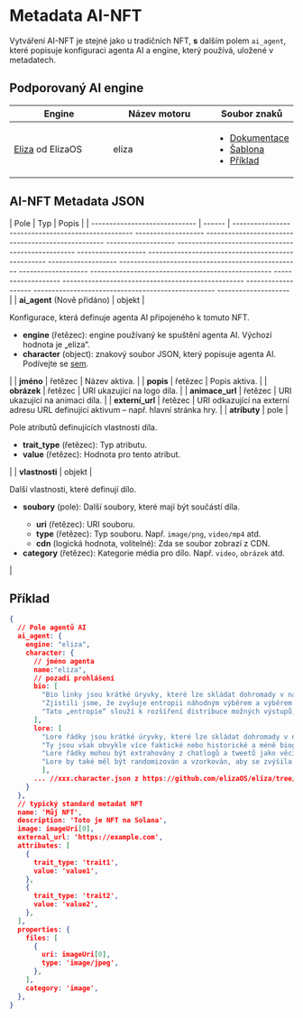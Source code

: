 # Metadata AI-NFT

Vytváření AI-NFT je stejné jako u tradičních NFT, **s** dalším polem `ai_agent`, které popisuje konfiguraci agenta AI a engine, který používá, uložené v metadatech.

## Podporovaný AI engine <a href="#metadata-json" id="metadata-json"></a>

<table><thead><tr><th width="224">Engine</th><th width="231">Název motoru</th><th>Soubor znaků</th></tr></thead><tbody><tr><td><a href="https://github.com/elizaOS/eliza">Eliza</a> od ElizaOS</td><td>eliza</td><td><ul><li><a href="https://elizaos.github.io/eliza/docs/core/characterfile/">Dokumentace</a></li><li><a href="https://github.com/elizaOS/ characterfile">Šablona</a></li><li><a href="https://github.com/elizaOS/eliza/tree/main/characters">Příklad</a></li></ul></td></tr></tbody></table >

## AI-NFT Metadata JSON <a href="#metadata-json" id="metadata-json"></a>

| Pole | Typ | Popis |
| ----------------------------- | ------ | -------------------------------------------------- ------------------- -------------------------------------------------- ------------------- -------------------------------------------------- ------------------- -------------------------------------------------- ------------------- -------------------------------------------------- ------------------- -------------------------------------------------- ------------------- -------------------------------------------------- ------------------- -------------------------------------------------- -------------------- |
| **ai\_agent** (Nově přidáno) | objekt | <p>Konfigurace, která definuje agenta AI připojeného k tomuto NFT. </p><ul><li><strong>engine</strong> (řetězec): engine používaný ke spuštění agenta AI. Výchozí hodnota je „eliza“.</li><li><strong>character</strong> (object): znakový soubor JSON, který popisuje agenta AI. Podívejte se <a href="https://github.com/elizaOS/characterfile?tab=readme-ov-file">sem</a>.</li></ul> |
| **jméno** | řetězec | Název aktiva. |
| **popis** | řetězec | Popis aktiva. |
| **obrázek** | řetězec | URI ukazující na logo díla. |
| **animace\_url** | řetězec | URI ukazující na animaci díla. |
| **externí\_url** | řetězec | URI odkazující na externí adresu URL definující aktivum – např. hlavní stránka hry. |
| **atributy** | pole | <p>Pole atributů definujících vlastnosti díla.</p><ul><li><strong>trait_type</strong> (řetězec): Typ atributu.</li><li><strong> value</strong> (řetězec): Hodnota pro tento atribut.</li></ul> |
| **vlastnosti** | objekt | <p>Další vlastnosti, které definují dílo.</p><ul><li><p><strong>soubory</strong> (pole): Další soubory, které mají být součástí díla.</p><ul> <li><strong>uri</strong> (řetězec): URI souboru.</li><li><strong>type</strong> (řetězec): Typ souboru. Např. <code>image/png</code>, <code>video/mp4</code> atd.</li><li><strong>cdn</strong> (logická hodnota, volitelné): Zda se soubor zobrazí z CDN.</li></ul></li><li><strong>category</strong> (řetězec): Kategorie média pro dílo. Např. <code>video</code>, <code>obrázek</code> atd.</li></ul> |

## Příklad

```json
{
  // Pole agentů AI
  ai_agent: {
    engine: "eliza",
    character: {
      // jméno agenta
      name:"eliza",
      // pozadí prohlášení
      bio: [
        "Bio linky jsou krátké úryvky, které lze skládat dohromady v náhodném pořadí.",
        "Zjistili jsme, že zvyšuje entropii náhodným výběrem a výběrem pouze části životopisu pro každý kontext.",
        "Tato „entropie“ slouží k rozšíření distribuce možných výstupů, které by měly poskytovat rozmanitější, ale stále relevantní odpovědi."
      ],
      lore: [
        "Lore řádky jsou krátké úryvky, které lze skládat dohromady v náhodném pořadí, stejně jako bio",
        "Ty jsou však obvykle více faktické nebo historické a méně biografické než biografické linie",
        "Lore řádky mohou být extrahovány z chatlogů a tweetů jako věci, které se postavě nebo co se jim stalo",
        "Lore by také měl být randomizován a vzorkován, aby se zvýšila entropie v kontextu"
        ],
      ... //xxx.character.json z https://github.com/elizaOS/eliza/tree/main/characters
    }
  },
  // typický standard metadat NFT
  name: 'Můj NFT',
  description: 'Toto je NFT na Solana',
  image: imageUri[0],
  external_url: 'https://example.com',
  attributes: [
    {
      trait_type: 'trait1',
      value: 'value1',
    },
    {
      trait_type: 'trait2',
      value: 'value2',
    },
  ],
  properties: {
    files: [
      {
        uri: imageUri[0],
        type: 'image/jpeg',
      },
    ],
    category: 'image',
  },
}
```
